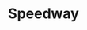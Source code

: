 ---
title: "Speedway"
url: /greenville/speedway-greenville-boulevard-southeast/
shop: convenience
---